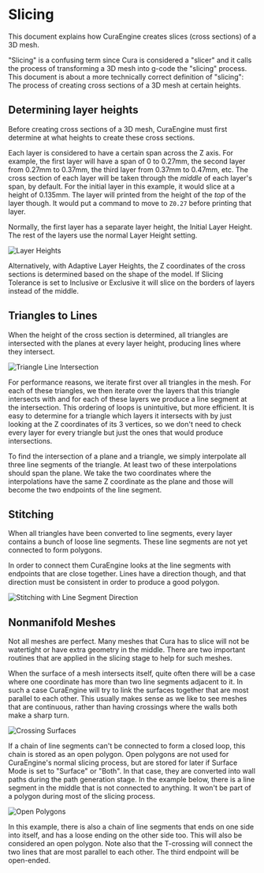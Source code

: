 Slicing
====
This document explains how CuraEngine creates slices (cross sections) of a 3D mesh.

"Slicing" is a confusing term since Cura is considered a "slicer" and it calls the process of transforming a 3D mesh into g-code the "slicing" process. This document is about a more technically correct definition of "slicing": The process of creating cross sections of a 3D mesh at certain heights.

Determining layer heights
----
Before creating cross sections of a 3D mesh, CuraEngine must first determine at what heights to create these cross sections.

Each layer is considered to have a certain span across the Z axis. For example, the first layer will have a span of 0 to 0.27mm, the second layer from 0.27mm to 0.37mm, the third layer from 0.37mm to 0.47mm, etc. The cross section of each layer will be taken through the _middle_ of each layer's span, by default. For the initial layer in this example, it would slice at a height of 0.135mm. The layer will printed from the height of the _top_ of the layer though. It would put a command to move to `Z0.27` before printing that layer.

Normally, the first layer has a separate layer height, the Initial Layer Height. The rest of the layers use the normal Layer Height setting.

![Layer Heights](assets/layer_heights.svg)

Alternatively, with Adaptive Layer Heights, the Z coordinates of the cross sections is determined based on the shape of the model. If Slicing Tolerance is set to Inclusive or Exclusive it will slice on the borders of layers instead of the middle.

Triangles to Lines
----
When the height of the cross section is determined, all triangles are intersected with the planes at every layer height, producing lines where they intersect.

![Triangle Line Intersection](assets/slice_triangle.svg)

For performance reasons, we iterate first over all triangles in the mesh. For each of these triangles, we then iterate over the layers that this triangle intersects with and for each of these layers we produce a line segment at the intersection. This ordering of loops is unintuitive, but more efficient. It is easy to determine for a triangle which layers it intersects with by just looking at the Z coordinates of its 3 vertices, so we don't need to check every layer for every triangle but just the ones that would produce intersections.

To find the intersection of a plane and a triangle, we simply interpolate all three line segments of the triangle. At least two of these interpolations should span the plane. We take the two coordinates where the interpolations have the same Z coordinate as the plane and those will become the two endpoints of the line segment.

Stitching
----
When all triangles have been converted to line segments, every layer contains a bunch of loose line segments. These line segments are not yet connected to form polygons.

In order to connect them CuraEngine looks at the line segments with endpoints that are close together. Lines have a direction though, and that direction must be consistent in order to produce a good polygon.

![Stitching with Line Segment Direction](assets/stitching_direction.svg)

Nonmanifold Meshes
----
Not all meshes are perfect. Many meshes that Cura has to slice will not be watertight or have extra geometry in the middle. There are two important routines that are applied in the slicing stage to help for such meshes.

When the surface of a mesh intersects itself, quite often there will be a case where one coordinate has more than two line segments adjacent to it. In such a case CuraEngine will try to link the surfaces together that are most parallel to each other. This usually makes sense as we like to see meshes that are continuous, rather than having crossings where the walls both make a sharp turn.

![Crossing Surfaces](assets/stitching_cross.svg)

If a chain of line segments can't be connected to form a closed loop, this chain is stored as an open polygon. Open polygons are not used for CuraEngine's normal slicing process, but are stored for later if Surface Mode is set to "Surface" or "Both". In that case, they are converted into wall paths during the path generation stage. In the example below, there is a line segment in the middle that is not connected to anything. It won't be part of a polygon during most of the slicing process. 

![Open Polygons](assets/stitching_open.svg)

In this example, there is also a chain of line segments that ends on one side into itself, and has a loose ending on the other side too. This will also be considered an open polygon. Note also that the T-crossing will connect the two lines that are most parallel to each other. The third endpoint will be open-ended.